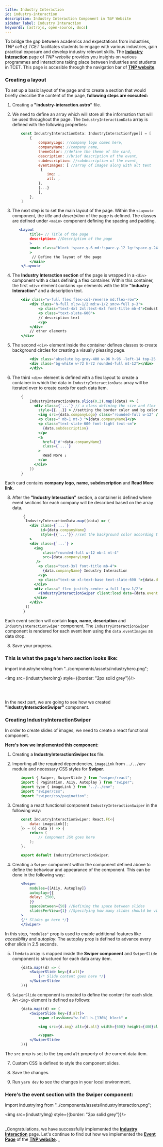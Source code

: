 ```yaml
---
title: Industry Interaction
id: industry-interaction
description: Industry Interaction Component in T&P Website
sidebar_label: Industry Interaction
keywords: [astrojs, open-source, docs]
---
```


To bridge the gap between academics and expectations from industries, *TNP cell of TCET* facilitates students to engage with various industries, gain practical exposure and develop industry relevant skills. 
The [**Industry Interaction**](https://tnp.tcetmumbai.in/industry-interaction/) page of *TNP website* provides you insights on various programmes and interactions taking place between industries and students in TCET. This page is accesible through the navigation bar of [**TNP website**](https://tnp.tcetmumbai.in/). 

### Creating a layout 

To set up a basic layout of the page and to create a section that would briefly describe the content of the page, **following steps are executed:**

1. Creating a **"industry-interaction.astro"** file.

2. We need to define an array which will store all the information that will be used throughout the page. The `IndustryInteractionData` array is defined with the following properties:

    ```jsx title="industry-interaction.astro" showLineNumbers
        const IndustryInteractionData: IndustryInteractionType[] = [
            {
                companyLogo: //company logo comes here,
                companyName: //company name,
                themeColor: //define the theme of the card,
                description: //brief description of the event,
                subdescription: //subdescription of the event,
                eventImages: [ //array of images along with alt text
                 {
                    img: ,
                    alt: ,
                },
                {...}
                ],
            },
        ]
    ```

3. The next step is to set the main layout of the page. Within the `<Layout>` component, the _title_ and _description_ of the page is defined. The classes are defined under `<main>` component defining the spacing and padding. 

    ```jsx title="industry-interaction.astro" {2,3,4} showLineNumbers
       <Layout
            title= // Title of the page
            description= //Description of the page
            >
            <main class="block !space-y-6 md:!space-y-12 lg:!space-y-24 w-full px-8 md:px-16"
            >
             // Define the layout of the page
            </main>
        </Layout>
    ```

4. The **Industry Interaction section** of the page is wrapped in a `<div>` component with a class defining a flex container.  Within this container, the first `<div>` element contains `<p>` elements with the title **"Industry Interaction"** and a description text. 

    ```jsx title="industry-interaction.astro" {2-7} showLineNumbers
        <div class="w-full flex flex-col-reverse md:flex-row">
            <div class="h-full xl:w-1/2 md:w-1/2 sm:w-full p-3">
                <p class="text-4xl 2xl:text-6xl font-title mb-4">Industry Interaction</p>
                <p class="text-slate-600">
                // description text
                </p>
            </div>
            // other elements
        </div>
    ```

5. The second `<div>` element inside the container defines classes to create background circles for creating a visually pleasing page. 

    ```jsx title="industry-interaction.astro" showLineNumbers
            <div class="absolute bg-gray-400 w-96 h-96 -left-14 top-25 -z-10 rounded-full flex justify-center bg-gradient-to-l from-gray-100 to-white">
            <div class="bg-white w-72 h-72 rounded-full mt-12"></div>
            </div>

    ```

6. The third `<div>` element is defined with a flex layout to create a container in which the data in `IndustryInteractionData` array will be iterated over to create cards for each data item. 

    ```jsx title="industry-interaction.astro" {5-15} showLineNumbers 
        {
            IndustryInteractionData.slice(0,2).map((data) => (
              <div class={`...`} // a class defining the size and flex layout
                style={{...}} > //setting the border color and bg color according to the theme color
                <img src={data.companyLogo} class="rounded-full w-12" />
                <p class=" mb-1 mt-3 ">{data.companyName}</p>
                <p class="text-slate-600 font-light text-sm">
                  {data.subdescription}
                </p>
                <a
                  href={'#'+data.companyName}
                  class={`...`} 
                >
                  Read More ↓
                </a>
              </div>
            ))
        }  
    ```

Each card contains **company logo**, **name**, **subdescription** and **Read More link**. 

8. After the **"Industry Interaction"** section, a container is defined where event sections for each company will be described based on the array data. 

    ```jsx title="industry-interaction.astro" {10,13,15,18} showLineNumbers
         {
          IndustryInteractionData.map((data) => (
            <div class={`...`}
                 id={data.companyName}
                 style={{'...'}} //set the background color according to the theme color of the data
            >
            <div class={`...`} >
              <img
                  class="rounded-full w-12 mb-4 mt-4"
                  src={data.companyLogo}
               />
                <p class="text-3xl font-title mb-4">
                  {data.companyName} Industry Interaction
                </p>
                <p class="text-sm xl:text-base text-slate-600 ">{data.description}</p>
              </div>
              <div class=" flex justify-center w-full lg:w-1/2">
                <IndustryInteractionSwiper client:load data={data.eventImages} />
              </div>
            </div>
          ))
         }
    ```

Each event section will contain **logo**, **name**, **description** and `IndustryInteractionSwiper` component. The `IndustryInteractionSwiper` component is rendered for each event item using the `data.eventImages` as data drop. 

8. Save your progress. 

<h3>This is what the page's hero section looks like:</h3>

import industryheroImg from "../components/assets/industryhero.png";


<img src={industryheroImg} style={{border: "2px solid grey"}}/>

<br /><br />

In the next part, we are going to see how we created **"IndustryInteractionSwiper"** component. 

### Creating IndustryInteractionSwiper

In order to create slides of images, we need to create a react functional component. 

**Here's how we implemented this component:**

1. Creating a **IndustryInteractionSwiper.tsx** file. 

2. Importing all the required dependencies, `imageLink` from `../../env` module and necessary CSS styles for **Swiper**. 
    
    ```jsx title="IndustryInteractionSwiper.tsx" showLineNumbers
        import { Swiper, SwiperSlide } from "swiper/react";
        import { Pagination, A11y, Autoplay } from "swiper";
        import type { imageLink } from "../../env";
        import "swiper/css";
        import "swiper/css/pagination";
    ```

3. Creating a react functional component `IndustryInteractionSwiper` in the following way:

    ```jsx title="IndustryInteractionSwiper.tsx" showLineNumbers
        const IndustryInteractionSwiper: React.FC<{
            data: imageLink[];
        }> = ({ data }) => {
            return (
                // Component JSX goes here
            );
        };

        export default IndustryInteractionSwiper;
    ```

4. Creating a `Swiper` component within the component defined above to define the behaviour and appearance of the component. This can be done in the following way:

    ```jsx title="IndustryInteractionSwiper.tsx" {2-5} showLineNumbers
        <Swiper
            modules={[A11y, Autoplay]}
            autoplay={{
            delay: 2500,
            }}
            spaceBetween={50} //Defining the space between slides
            slidesPerView={1} //Specifying how many slides should be visible at a time
        >
        {/* Slides go here */}
        </Swiper>

    ```
 In this step, `"modules"` prop is used to enable additional features like _accesibility_ and _autoplay_. The autoplay prop is defined to advance every other slide in 2.5 seconds.

5. The`data` array is mapped inside the **Swiper component** and `SwiperSlide` component is structured for each data array item.
    
    ```jsx title="IndustryInteractionSwiper.tsx" {2-4} showLineNumbers
        {data.map((d) => (
            <SwiperSlide key={d.alt}>
                {/* Slide content goes here */}
            </SwiperSlide>
        ))}
    ```

6. `SwiperSlide` component is created to define the content for each slide. An `<img>` element is defined as follows: 

    ```jsx title="IndustryInteractionSwiper.tsx" {3,5,7} showLineNumbers
        {data.map((d) => (
            <SwiperSlide key={d.alt}>
                <span className="w-full h-[130%] block" >

                <img src={d.img} alt={d.alt} width={600} height={400}className="w-full aspect-video rounded-2xl" />

                </span>
            </SwiperSlide>
        ))}    
    ```
 The `src` prop is set to the `img` and `alt` property of the current data item.

7. Custom CSS is defined to style the component slides. 

8. Save the changes.

9. Run `yarn dev` to see the changes in your local environment.


<h3>Here's the event section with the Swiper component:</h3>


import industryImg from "../components/assets/industryInteraction.png";

<img src={industryImg} style={{border: "2px solid grey"}}/>
<br /><br />

_Congratulations, we have successfully implemented the [**Industry Interaction**](industry-interaction) page. Let's continue to find out how we implemented the [**Event Page**](student-award) of the [**TNP website**](https://tnp.tcetmumbai.in/). _